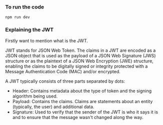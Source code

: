 ### To run the code

``` 
npm run dev
```

### Explaining the JWT

Firstly want to mention what is the JWT.

JWT stands for JSON Web Token. The claims in a JWT are encoded as a JSON object that is used as the payload of a JSON Web Signature (JWS)
structure or as the plaintext of a JSON Web Encryption (JWE) structure, enabling the claims to be digitally signed or
integrity protected with a Message Authentication Code (MAC) and/or encrypted.

A JWT typically consists of three parts separated by dots:

- Header: Contains metadata about the type of token and the signing algorithm being used.
- Payload: Contains the claims. Claims are statements about an entity (typically, the user) and additional data.
- Signature: Used to verify that the sender of the JWT is who it says it is and to ensure that the message wasn't changed
along the way.
